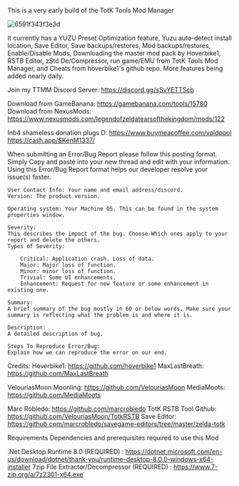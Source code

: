 This is a very early build of the TotK Tools Mod Manager

![6591f343f3e3d](https://github.com/V0idpool/TotK-Tools-Mod-Manager/assets/155442279/5ad9fe32-bde0-45d0-9e6a-e30d5b0d02ab)

 It currently has a YUZU Preset Optimization feature,  Yuzu auto-detect install location, Save Editor, Save backups/restores, Mod backups/restores, Enable/Disable Mods, Downloading the master mod pack by Hoverbike1, RSTB Editor, zStd De/Compressor, run game/EMU from TotK Tools Mod Manager, and Cheats from hoverbike1's github repo. More features being added nearly daily.
 
Join my TTMM Discord Server: https://discord.gg/sSvYETTScb

Download from GameBanana: https://gamebanana.com/tools/15780
Download from NexusMods: https://www.nexusmods.com/legendofzeldatearsofthekingdom/mods/122

Inb4 shameless donation plugs D: 
https://www.buymeacoffee.com/voidpool
https://cash.app/$KenM1337/

When submitting an Error/Bug Report please follow this posting format. Simply Copy and paste into your new thread and edit with your information.
Using this Error/Bug Report format helps our developer resolve your issue(s) faster.
```
User Contact Info: Your name and email address/discord.
Version: The product version.

Operating system: Your Machine OS. This can be found in the system properties window.

Severity:
This describes the impact of the bug. Choose Which ones apply to your report and delete the others.
Types of Severity:

    Critical: Application crash, Loss of data.
    Major: Major loss of function.
    Minor: minor loss of function.
    Trivial: Some UI enhancements.
    Enhancement: Request for new feature or some enhancement in existing one.

Summary:
A brief summary of the bug mostly in 60 or below words. Make sure your summary is reflecting what the problem is and where it is.

Description:
A detailed description of bug.

Steps To Reproduce Error/Bug:
Explain how we can reproduce the error on our end.
```

Credits:
Hoverbike1: https://github.com/hoverbike1
MaxLastBreath: https://github.com/MaxLastBreath

VelouriasMoon Moonling: https://github.com/VelouriasMoon
MediaMoots: https://github.com/MediaMoots

Marc Robledo: https://github.com/marcrobledo
TotK RSTB Tool Github: https://github.com/VelouriasMoon/TotkRSTB
Save Editor: https://github.com/marcrobledo/savegame-editors/tree/master/zelda-totk


Requirements
Dependencies and prerequisites required to use this Mod

.Net Desktop Runtime 8.0 (REQUIRED) : https://dotnet.microsoft.com/en-us/download/dotnet/thank-you/runtime-desktop-8.0.0-windows-x64-installer
7zip File Extractor/Decompressor (REQUIRED) : https://www.7-zip.org/a/7z2301-x64.exe
